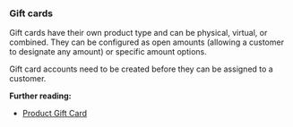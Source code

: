 ### Gift cards

Gift cards have their own product type and can be physical, virtual, or combined. They can be configured as open amounts (allowing a customer to designate any amount) or specific amount options.

Gift card accounts need to be created before they can be assigned to a customer.

**Further reading:**

* [Product Gift Card](https://docs.magento.com/user-guide/catalog/product-gift-card.html)
